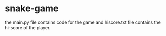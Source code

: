# snake-game

the main.py file contains code for the game and hiscore.txt file contains the hi-score of the player.
